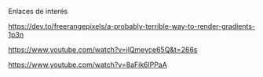 Enlaces de interés

https://dev.to/freerangepixels/a-probably-terrible-way-to-render-gradients-1p3n

https://www.youtube.com/watch?v=jlQmeyce65Q&t=266s

https://www.youtube.com/watch?v=8aFik6lPPaA
